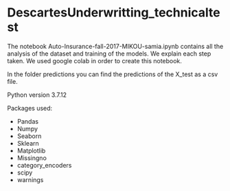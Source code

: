 # DescartesUnderwritting_technicaltest

The notebook Auto-Insurance-fall-2017-MIKOU-samia.ipynb contains all the analysis of the dataset and training of the models. We explain each step taken. We used google colab in order to create this notebook.

In the folder predictions you can find the predictions of the X_test as a csv file.


Python version 3.7.12

Packages used:
  - Pandas
  - Numpy
  - Seaborn
  - Sklearn
  - Matplotlib
  - Missingno
  - category_encoders
  - scipy
  - warnings
  
  
